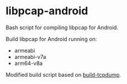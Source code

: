 # libpcap-android
Bash script for compiling libpcap for Android.

Build libpcap for Android running on:
* armeabi
* armeabi-v7a
* arm64-v8a

Modified build script based on <a href="https://github.com/chatch/tcpdump-android/blob/master/build-tcpdump">build-tcpdump</a>.
